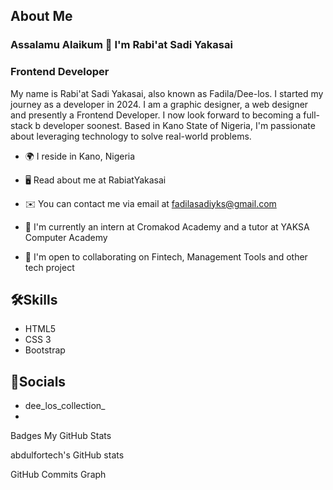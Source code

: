 ## About Me 

### Assalamu Alaikum 👋 I'm Rabi'at Sadi Yakasai 

### Frontend Developer
 
 My name is Rabi'at Sadi Yakasai, also known as Fadila/Dee-los. I started my journey as a developer in 2024. I am a graphic designer, a web designer and presently a Frontend Developer. I now look forward to becoming a full-stack b developer soonest. Based in Kano State of Nigeria, I'm passionate about leveraging technology to solve real-world problems.

- 🌍  I reside in Kano, Nigeria

- 🖥️  Read about me at RabiatYakasai

- ✉️  You can contact me via email at fadilasadiyks@gmail.com

- 💼 I'm currently an intern at Cromakod Academy and a tutor at YAKSA Computer Academy 

- 🤝  I'm open to collaborating on Fintech, Management Tools and other tech project

## 🛠️Skills

- HTML5
- CSS 3
- Bootstrap

## 🔗Socials
- dee_los_collection_
- 

Badges
My GitHub Stats

abdulfortech's GitHub stats



GitHub Commits Graph

